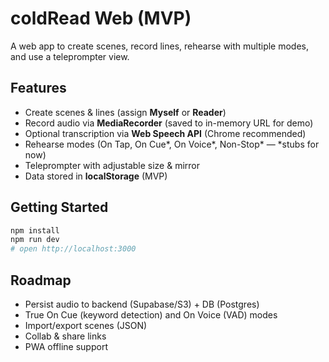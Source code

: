 
# coldRead Web (MVP)

A web app to create scenes, record lines, rehearse with multiple modes, and use a teleprompter view.

## Features
- Create scenes & lines (assign **Myself** or **Reader**)
- Record audio via **MediaRecorder** (saved to in-memory URL for demo)
- Optional transcription via **Web Speech API** (Chrome recommended)
- Rehearse modes (On Tap, On Cue*, On Voice*, Non-Stop* — *stubs for now)
- Teleprompter with adjustable size & mirror
- Data stored in **localStorage** (MVP)

## Getting Started

```bash
npm install
npm run dev
# open http://localhost:3000
```

## Roadmap
- Persist audio to backend (Supabase/S3) + DB (Postgres)
- True On Cue (keyword detection) and On Voice (VAD) modes
- Import/export scenes (JSON)
- Collab & share links
- PWA offline support
